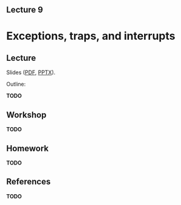 Lecture 9
---

# Exceptions, traps, and interrupts

## Lecture

Slides ([PDF](CA_Lecture_09.pdf), [PPTX](CA_Lecture_09.pptx)).

Outline:

__TODO__

## Workshop

__TODO__

## Homework

__TODO__

## References

__TODO__
